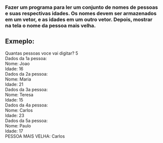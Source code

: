 <h3>
Fazer um programa para ler um conjunto de nomes de pessoas e suas respectivas idades. Os nomes 
devem ser armazenados em um vetor, e as idades em um outro vetor. Depois, mostrar na tela o nome 
da pessoa mais velha.  
</h3>

<h2>Exmeplo:</h2>

<p>
Quantas pessoas voce vai digitar? 5 <br>
Dados da 1a pessoa: <br>
Nome: Joao <br>
Idade: 16 <br>
Dados da 2a pessoa:<br> 
Nome: Maria <br>
Idade: 21 <br>
Dados da 3a pessoa: <br>
Nome: Teresa <br>
Idade: 15 <br>
Dados da 4a pessoa:<br> 
Nome: Carlos <br>
Idade: 23 <br>
Dados da 5a pessoa: <br>
Nome: Paulo <br>
Idade: 17 <br>
PESSOA MAIS VELHA: Carlos<br>
</p>